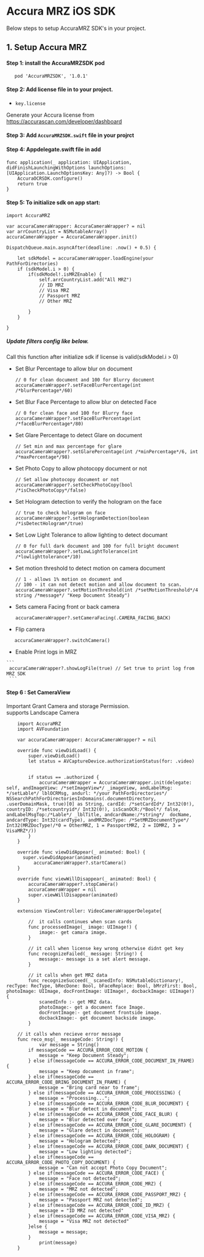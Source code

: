 # Accura MRZ iOS SDK

Below steps to setup AccuraMRZ SDK's in your project.


## 1. Setup Accura MRZ

#### Step 1: install the AccuraMRZSDK pod
       pod 'AccuraMRZSDK', '1.0.1'
         
#### Step 2: Add license file in to your project.    

- `key.license`
   
Generate your Accura license from https://accurascan.com/developer/dashboard <br/>
            
#### Step 3: Add `AccuraMRZSDK.swift` file in your projrct


#### Step 4: Appdelegate.swift file in add<br />

    func application(_ application: UIApplication, didFinishLaunchingWithOptions launchOptions: [UIApplication.LaunchOptionsKey: Any]?) -> Bool {
        AccuraOCRSDK.configure()
        return true
    }
 
#### Step 5: To initialize sdk on app start:

    import AccuraMRZ

    var accuraCameraWrapper: AccuraCameraWrapper? = nil
    var arrCountryList = NSMutableArray()
    accuraCameraWrapper = AccuraCameraWrapper.init()
    
    DispatchQueue.main.asyncAfter(deadline: .now() + 0.5) {
    
	    let sdkModel = accuraCameraWrapper.loadEngine(your PathForDirectories)
		if (sdkModel.i > 0) {
			if(sdkModel!.isMRZEnable) {
				self.arrCountryList.add("All MRZ")
				// ID MRZ
				// Visa MRZ
				// Passport MRZ
				// Other MRZ
				
			}
      	}
      	
	}

##### Update filters config like below.
  Call this function after initialize sdk if license is valid(sdkModel.i > 0)
   
   * Set Blur Percentage to allow blur on document
     ```
     // 0 for clean document and 100 for Blurry document
     accuraCameraWrapper?.setFaceBlurPercentage(int /*blurPercentage*/60)
     ```    
    
   * Set Blur Face Percentage to allow blur on detected Face
     ```
     // 0 for clean face and 100 for Blurry face
     accuraCameraWrapper?.setFaceBlurPercentage(int /*faceBlurPercentage*/80)
     ```
   
   * Set Glare Percentage to detect Glare on document
   	 ```
     // Set min and max percentage for glare
     accuraCameraWrapper?.setGlarePercentage(int /*minPercentage*/6, int /*maxPercentage*/98)
   	 ``` 
     
   * Set Photo Copy to allow photocopy document or not
     ```
     // Set allow photocopy document or not
     accuraCameraWrapper?.setCheckPhotoCopy(bool /*isCheckPhotoCopy*/false)
     ```
     
   * Set Hologram detection to verify the hologram on the face
	 ```
	 // true to check hologram on face
	 accuraCameraWrapper?.setHologramDetection(boolean /*isDetectHologram*/true)
	 ```
     
   * Set Low Light Tolerance to allow lighting to detect documant
     ```
     // 0 for full dark document and 100 for full bright document
     accuraCameraWrapper?.setLowLightTolerance(int /*lowlighttolerance*/10)
     ``` 
   * Set motion threshold to detect motion on camera document
   	 ```
     // 1 - allows 1% motion on document and
	 // 100 - it can not detect motion and allow document to scan.
     accuraCameraWrapper?.setMotionThreshold(int /*setMotionThreshold*/4 string /*message*/ "Keep Document Steady")
     ```
     
   * Sets camera Facing front or back camera
     ```
     accuraCameraWrapper?.setCameraFacing(.CAMERA_FACING_BACK)
     ```
     
   * Flip camera
  ```
     accuraCameraWrapper?.switchCamera()
  ```
   * Enable Print logs in MRZ
    
    ```
     accuraCameraWrapper?.showLogFile(true) // Set true to print log from MRZ SDK
     ```

     
#### Step 6 : Set CameraView

   Important Grant Camera and storage Permission.</br>
   supports Landscape Camera
```    
    import AccuraMRZ
    import AVFoundation
    
    var accuraCameraWrapper: AccuraCameraWrapper? = nil

  	override func viewDidLoad() {
    	super.viewDidLoad()
    	let status = AVCaptureDevice.authorizationStatus(for: .video)
    
    
    	if status == .authorized {
         	accuraCameraWrapper = AccuraCameraWrapper.init(delegate: self, andImageView: /*setImageView*/ _imageView, andLabelMsg: */setLable*/ lblOCRMsg, andurl: */your PathForDirectories*/ NSSearchPathForDirectoriesInDomains(.documentDirectory, .userDomainMask, true)[0] as String, cardId: /*setCardId*/ Int32(0!), countryID: /*setcountryid*/ Int32(0!), isScanOCR:/*Bool*/ false, andLabelMsgTop:/*Lable*/ _lblTitle, andcardName:/*string*/  docName, andcardType: Int32(cardType), andMRZDocType: /*SetMRZDocumentType*/ Int32(MRZDocType!/*0 = OtherMRZ, 1 = PassportMRZ, 2 = IDMRZ, 3 = VisaMRZ*/))
    	} 
    }
    
    override func viewDidAppear(_ animated: Bool) {
      super.viewDidAppear(animated)
          accuraCameraWrapper?.startCamera()
    }
    
    override func viewWillDisappear(_ animated: Bool) {
        accuraCameraWrapper?.stopCamera()
        accuraCameraWrapper = nil
        super.viewWillDisappear(animated)
    }
    
    extension ViewController: VideoCameraWrapperDelegate{
    
   		//  it calls continues when scan cards
   		func processedImage(_ image: UIImage!) {
    		image:- get camara image.
    	}
    
    	// it call when license key wrong otherwise didnt get key
    	func recognizeFailed(_ message: String!) {
    		message:- message is a set alert message.
    	}
    
    	// it calls when get MRZ data
    	func recognizeSucceed(_ scanedInfo: NSMutableDictionary!, recType: RecType, bRecDone: Bool, bFaceReplace: Bool, bMrzFirst: Bool, photoImage: UIImage, docFrontImage: UIImage!, docbackImage: UIImage!) {
    		scanedInfo :- get MRZ data.
    		photoImage:- get a document face Image.
    		docFrontImage:- get document frontside image.
   		 	docbackImage:- get document backside image.
    	}
        
    // it calls when recieve error message
    func reco_msg(_ messageCode: String!) {
			var message = String()
        if messageCode == ACCURA_ERROR_CODE_MOTION {
            message = "Keep Document Steady";
        } else if(messageCode == ACCURA_ERROR_CODE_DOCUMENT_IN_FRAME) {
            message = "Keep document in frame";
        } else if(messageCode == ACCURA_ERROR_CODE_BRING_DOCUMENT_IN_FRAME) {
            message = "Bring card near to frame";
        } else if(messageCode == ACCURA_ERROR_CODE_PROCESSING) {
            message = "Processing...";
        } else if(messageCode == ACCURA_ERROR_CODE_BLUR_DOCUMENT) {
            message = "Blur detect in document";
        } else if(messageCode == ACCURA_ERROR_CODE_FACE_BLUR) {
            message = "Blur detected over face";
        } else if(messageCode == ACCURA_ERROR_CODE_GLARE_DOCUMENT) {
            message = "Glare detect in document";
        } else if(messageCode == ACCURA_ERROR_CODE_HOLOGRAM) {
            message = "Hologram Detected";
        } else if(messageCode == ACCURA_ERROR_CODE_DARK_DOCUMENT) {
            message = "Low lighting detected";
        } else if(messageCode == ACCURA_ERROR_CODE_PHOTO_COPY_DOCUMENT) {
            message = "Can not accept Photo Copy Document";
        } else if(messageCode == ACCURA_ERROR_CODE_FACE) {
            message = "Face not detected";
        } else if(messageCode == ACCURA_ERROR_CODE_MRZ) {
            message = "MRZ not detected";
        } else if(messageCode == ACCURA_ERROR_CODE_PASSPORT_MRZ) {
            message = "Passport MRZ not detected";
        } else if(messageCode == ACCURA_ERROR_CODE_ID_MRZ) {
            message = "ID MRZ not detected"
        } else if(messageCode == ACCURA_ERROR_CODE_VISA_MRZ) {
            message = "Visa MRZ not detected"
        }else {
            message = message;
        }
    		print(message)
 	}
```
